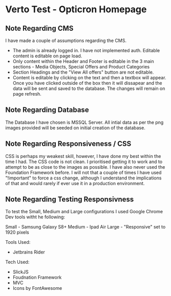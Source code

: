 # Verto Test - Opticron Homepage

## Note Regarding CMS

I have made a couple of assumptions regarding the CMS.

- The admin is already logged in. I have not implemented auth. Editable content is editable on page load.
- Only content within the Header and Footer is editable in the 3 main sections - Media Objects, Special Offers and Product Categories
- Section Headings and the "View All offers" button are not editable.
- Content is editable by clicking on the text and then a textbox will appear. Once you have clicked outside of the box then it will dissapear and the data will be sent and saved to the database. The changes will remain on page refresh.

## Note Regarding Database

The Database I have chosen is MSSQL Server. All intial data as per the png images provided will be seeded on initial creation of the database.

## Note Regarding Responsiveness / CSS

CSS is perhaps my weakest skill, however, I have done my best within the time I had. The CSS code is not clean. I prioritised getting it to work and to attempt to be as close to the images as possible. I have also never used the Foundation Framework before. I will not that a couple of times I have used "!important" to force a css change, although I understand the implications of that and would rarely if ever use it in a production environment.

## Note Regarding Testing Responsivness

To test the Small, Medium and Large configurations I used Google Chrome Dev tools witht he following:

Small - Samsung Galaxy S8+
Medium - Ipad Air
Large - "Responsive" set to 1920 pixels

Tools Used: 

- Jetbrains Rider

Tech Used:

- SlickJS
- Foudnation Framework
- MVC
- Icons by FontAwesome
